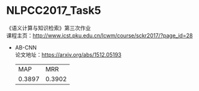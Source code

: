 # NLPCC2017_Task5
《语义计算与知识检索》第三次作业  
课程主页：http://www.icst.pku.edu.cn/lcwm/course/sckr2017/?page_id=28

* AB-CNN  
论文地址：https://arxiv.org/abs/1512.05193
    <table>
        <tr>
            <td>MAP</td>
            <td>MRR</td>
        </tr>
        <tr>
            <td>0.3897</td>
            <td>0.3902</td>
        </tr>
    </table>
    